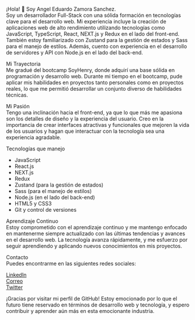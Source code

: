 
¡Hola! 👋 Soy Angel Eduardo Zamora Sanchez.                                                                                              
Soy un desarrollador Full-Stack con una sólida formación en tecnologías clave para el desarrollo web. Mi experiencia incluye la creación de aplicaciones web de alto rendimiento utilizando tecnologías como JavaScript, TypeScript, React, NEXT.js y Redux en el lado del front-end. También estoy familiarizado con Zustand para la gestión de estados y Sass para el manejo de estilos. Además, cuento con experiencia en el desarrollo de servidores y API con Node.js en el lado del back-end.

Mi Trayectoria                                                                                                                           
Me gradué del bootcamp SoyHenry, donde adquirí una base sólida en programación y desarrollo web. Durante mi tiempo en el bootcamp, pude aplicar mis habilidades en proyectos tanto personales como en proyectos reales, lo que me permitió desarrollar un conjunto diverso de habilidades técnicas.

Mi Pasión                                                                                                                                
Tengo una inclinación hacia el front-end, ya que lo que más me apasiona son los detalles de diseño y la experiencia del usuario. Creo en la importancia de crear interfaces atractivas y funcionales que mejoren la vida de los usuarios y hagan que interactuar con la tecnología sea una experiencia agradable.

Tecnologías que manejo                                                                                                                        
- JavaScript
- React.js
- NEXT.js
- Redux
- Zustand (para la gestión de estados)
- Sass (para el manejo de estilos)
- Node.js (en el lado del back-end)
- HTML5 y CSS3
- Git y control de versiones

Aprendizaje Continuo                                                                                                                     
Estoy comprometido con el aprendizaje continuo y me mantengo enfocado en mantenerme siempre actualizado con las últimas tendencias y avances en el desarrollo web. La tecnología avanza rápidamente, y me esfuerzo por seguir aprendiendo y aplicando nuevos conocimientos en mis proyectos.

Contacto                                                                                                                                 
Puedes encontrarme en las siguientes redes sociales:

[LinkedIn](https://www.linkedin.com/in/angel-eduardo-zamora-sanchez-64b84226b)                                                           
[Correo](ang02aezs@gmail.com)                                                                                                            
[Twitter](https://twitter.com/Dkyrua)                                                                                                    

¡Gracias por visitar mi perfil de GitHub! Estoy emocionado por lo que el futuro tiene reservado en términos de desarrollo web y tecnología, y espero contribuir y aprender aún más en esta emocionante industria.
